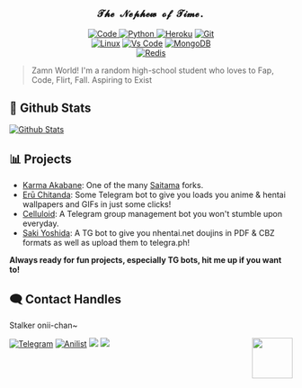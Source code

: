 # 

<!-- Heading -->
<h3 align="center">
    <samp>
        𝓣𝓱𝓮 𝓝𝓮𝓹𝓱𝓮𝔀 𝓸𝓯 𝓣𝓲𝓶𝓮.<br>
    </samp>
</h3>

 <!-- Skills -->
<p align="center">
        <a href="https://github.com/IAmKartoon?tab=repositories" target="_blank"><img alt="Code"
                src="https://img.shields.io/badge/-code-000000?style=flat-square&logo=Plex&logoColor=white"> </a> 
        <a href="https://github.com/IAmKartoon?tab=repositories" target="_blank"><img alt="Python" 
                src="https://img.shields.io/badge/-Python-4B8BBE?style=flat-square&logo=Python&logoColor=white"> </a>
        <a href="https://github.com/IAmKartoon?tab=repositories" target="_blank"><img alt="Heroku"
                src="https://img.shields.io/badge/-Heroku-purple?style=flat-square&logo=heroku&logoColor=white"></a>
        <a href="https://github.com/IAmKartoon?tab=repositories" target="_blank"><img alt="Git"
                src="https://img.shields.io/badge/-Git-F1502F?style=flat-square&logo=git&logoColor=white"></a>
        <br>
        <a href="https://github.com/IAmKartoon?tab=repositories" target="_blank"><img alt="Linux"
                src="https://img.shields.io/badge/-Linux-black?style=flat-square&logo=archlinux&logoColor=white"></a>
        <a href="https://github.com/IAmKartoon?tab=repositories" target="_blank"><img alt="Vs Code"
            src="https://img.shields.io/badge/-VsCode-0078d7?style=flat-square&logo=visual%20studio%20code&logoColor=white"></a> 
        <a href="https://github.com/IAmKartoon?tab=repositories" target="_blank"><img alt="MongoDB"
                src="https://img.shields.io/badge/-Mongodb-4DB33D?style=flat-square&logo=mongodb&logoColor=white"></a>
        <br>
        <a href="https://github.com/IAmKartoon?tab=repositories" target="_blank"><img alt="Redis"
                src="https://img.shields.io/badge/-Redis-D82C20?style=flat-square&logo=redis&logoColor=white"></a>
 
> Zamn World! I'm a random high-school student who loves to Fap, Code, Flirt, Fall. Aspiring to Exist

##  🐙 **Github Stats**

[![Github Stats](https://github-readme-stats.vercel.app/api?username=IAmKartoon&show_icons=true&theme=midnight-purple)](https://github.com/IAmKartoon?tab=repositories)

 ## 📊 Projects
- [Karma Akabane](http://t.me/TheKarmaBot): One of the many [Saitama](https://github.com/AnimeKaizoku/SaitamaRobot) forks.
- [Erū Chitanda](http://t.me/ChitandaRobot): Some Telegram bot to give you loads you anime & hentai wallpapers and GIFs in just some clicks!
- [Celluloid](http://github.com/SurajRaj4542/Celluloid): A Telegram group management bot you won't stumble upon everyday.
- [Saki Yoshida](http:t.me/YoshidaRobot): A TG bot to give you nhentai.net doujins in PDF & CBZ formats as well as upload them to telegra.ph!

**Always ready for fun projects, especially TG bots, hit me up if you want to!**

## 🗨️ Contact Handles

Stalker onii-chan~

[![Telegram](https://img.shields.io/badge/telegram-1b77FF.svg?style=for-the-badge&logo=telegram)](https://t.me/WellFuk)
[![Anilist](https://img.shields.io/badge/Anilist-blue.svg?style=for-the-badge&logo=anilist)](https://anilist.co/user/SaquibDx/)
<a href="mailto:mekartoon.me@gmail.com"><img src="https://img.shields.io/badge/Gmail-blue.svg?style=for-the-badge&logo=gmail"></a>
<a href="https://twitter.com/SaquibDx"><img src="https://img.shields.io/badge/Twitter-blue.svg?style=for-the-badge&logo=twitter"></a> <img src="https://64.media.tumblr.com/34784257378ce2c51675599159735772/tumblr_nd3b8i2gL01sedjuto1_400.gifv" align="right" width="72"/>
